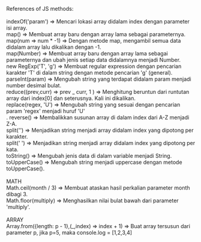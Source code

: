 References of JS methods:<br>
<br>
indexOf('param') => Mencari lokasi array didalam index dengan parameter isi array. <br>
map() => Membuat array baru dengan array lama sebagai parameternya.<br>
map(num => num \* -1) => Dengan metode map, mengambil semua data didalam array lalu dikalikan dengan -1.<br>
map(Number) => Membuat array baru dengan array lama sebagai parameternya dan ubah jenis setiap data didalamnya menjadi Number.<br>
new RegExp('T', 'g') => Membuat regular expression dengan pencarian karakter 'T' di dalam string dengan metode pencarian 'g' (general).<br>
parseInt(param) => Mengubah string yang terdapat didalam param menjadi number desimal bulat.<br>
reduce((prev,curr) => prev \_ curr, 1 ) => Menghitung beruntun dari runtutan array dari index[0] dan seterusnya. Kali ini dikalikan.<br>
replace(regex, 'U') => Mengubah string yang sesuai dengan pencarian param 'regex' menjadi huruf 'U'<br>.
reverse() => Membalikkan susunan array di dalam index dari A-Z menjadi Z-A.<br>
split('') => Menjadikan string menjadi array didalam index yang dipotong per karakter.<br>
split(' ') => Menjadikan string menjadi array didalam index yang dipotong per kata.<br>
toString() => Mengubah jenis data di dalam variable menjadi String.<br>
toUpperCase() => Mengubah string menjadi uppercase dengan metode toUpperCase().<br>
<br>
MATH
<br>
Math.ceil(month / 3) => Membuat ataskan hasil perkalian parameter month dibagi 3.<br>
Math.floor(multiply) => Menghasilkan nilai bulat bawah dari parameter 'multiply'.<br>
<br>
ARRAY<br>
Array.from({length: p - 1},(\_,index) => index + 1) => Buat array tersusun dari parameter p, jika p=5, maka console.log = [1,2,3,4]<br>
